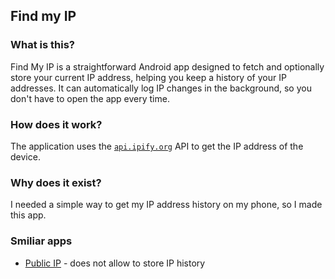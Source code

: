 ## Find my IP

### What is this?

Find My IP is a straightforward Android app designed to fetch and optionally
store your current IP address, helping you keep a history of your IP addresses.
It can automatically log IP changes in the background, so you don't have to open
the app every time.

### How does it work?

The application uses the [`api.ipify.org`](https://api.ipify.org) API to get the
IP address of the device.

### Why does it exist?

I needed a simple way to get my IP address history on my phone, so I made this
app.

### Smiliar apps

- [Public IP](https://github.com/guildem/publicip-android) - does not allow to
store IP history

